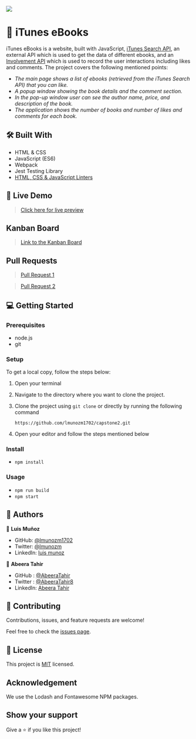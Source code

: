 ![](https://img.shields.io/badge/Microverse-blueviolet)

# 📖 iTunes eBooks

iTunes eBooks is a website, built with JavaScript, [iTunes Search API](https://performance-partners.apple.com/search-api), an external API which is used to get the data of different ebooks, and an [Involvement API](https://www.notion.so/Involvement-API-869e60b5ad104603aa6db59e08150270) which is used to record the user interactions including likes and comments. The project covers the following mentioned points:

- _The main page shows a list of ebooks (retrieved from the iTunes Search API) that you can like._
- _A popup window showing the book details and the comment section._
- _In the pop-up window user can see the author name, price, and description of the book._
- _The application shows the number of books and number of likes and comments for each book._

## 🛠 Built With

- HTML & CSS
- JavaScript (ES6)
- Webpack
- Jest Testing Library
- [HTML, CSS & JavaScript Linters](https://github.com/microverseinc/linters-config/tree/master/html-css-js)

## 🚀 Live Demo

> [Click here for live preview](https://lmunozm1702.github.io/capstone2/dist)

## Kanban Board

> [Link to the Kanban Board](https://github.com/lmunozm1702/capstone2/projects/1)

## Pull Requests

> [Pull Request 1](https://github.com/lmunozm1702/capstone2/pull/35)

> [Pull Request 2](https://github.com/lmunozm1702/capstone2/pull/36)

## 💻 Getting Started

### Prerequisites

- node.js
- git

### Setup

To get a local copy, follow the steps below:

1. Open your terminal
2. Navigate to the directory where you want to clone the project.
3. Clone the project using `git clone` or directly by running the following command

   `https://github.com/lmunozm1702/capstone2.git`

4. Open your editor and follow the steps mentioned below

### Install

- `npm install`

### Usage

- `npm run build`
- `npm start`

## 👥 Authors

👤 **Luis Muñoz**

- GitHub: [@lmunozm1702](https://github.com/lmunozm1702)
- Twitter: [@lmunozm](https://twitter.com/lmunozm)
- LinkedIn: [luis munoz](https://www.linkedin.com/in/luis-munoz-manriquez/)

👤 **Abeera Tahir**

- GitHub : [@AbeeraTahir](https://github.com/AbeeraTahir)
- Twitter : [@AbeeraTahir8](https://twitter.com/AbeeraTahir8?t=z5CjMpmHMZmS98i09gUpYA&s=08)
- LinkedIn: [Abeera Tahir](https://www.linkedin.com/in/abeera-tahir-961893176)

## 🤝 Contributing

Contributions, issues, and feature requests are welcome!

Feel free to check the [issues page](../../issues/).

## 📝 License

This project is [MIT](./LICENSE) licensed.

## Acknowledgement

We use the Lodash and Fontawesome NPM packages.

## Show your support

Give a ⭐️ if you like this project!
